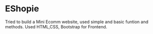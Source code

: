 # EShopie

Tried to build a Mini Ecomm website, used simple and basic funtion and methods.
Used HTML,CSS, Bootstrap for Frontend.
